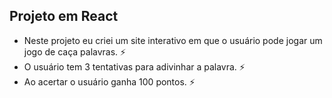 ## Projeto em React

- Neste projeto eu criei um site interativo em que o usuário pode jogar um jogo de caça palavras. :zap:
- O usuário tem 3 tentativas para adivinhar a palavra. :zap:
- Ao acertar o usuário ganha 100 pontos. :zap: